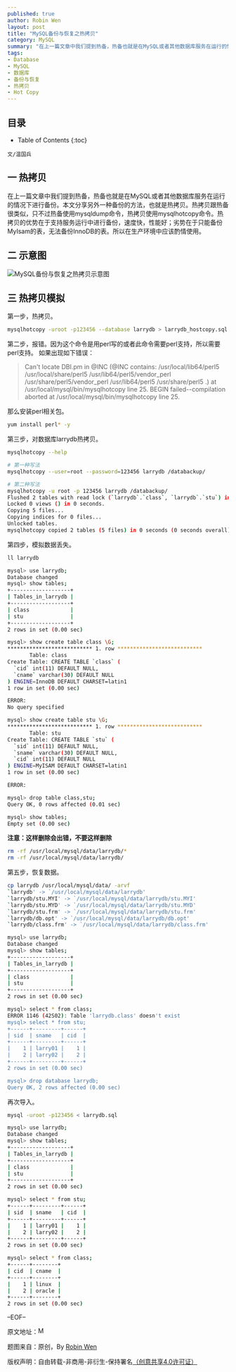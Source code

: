 ```yaml
---
published: true
author: Robin Wen
layout: post
title: "MySQL备份与恢复之热拷贝"
category: MySQL
summary: "在上一篇文章中我们提到热备，热备也就是在MySQL或者其他数据库服务在运行的情况下进行备份。本文分享另外一种备份的方法，也就是热拷贝。热拷贝跟热备很类似，只不过热备使用mysqldump命令，热拷贝使用mysqlhotcopy命令。热拷贝的优势在于支持服务运行中进行备份，速度快，性能好；劣势在于只能备份MyIsam的表，无法备份InnoDB的表。所以在生产环境中应该酌情使用。"
tags: 
- Database
- MySQL
- 数据库
- 备份与恢复
- 热拷贝
- Hot Copy
---
```


## 目录 ##

* Table of Contents
{:toc}

`文/温国兵`

## 一 热拷贝 ##

在上一篇文章中我们提到热备，热备也就是在MySQL或者其他数据库服务在运行的情况下进行备份。本文分享另外一种备份的方法，也就是热拷贝。热拷贝跟热备很类似，只不过热备使用mysqldump命令，热拷贝使用mysqlhotcopy命令。热拷贝的优势在于支持服务运行中进行备份，速度快，性能好；劣势在于只能备份MyIsam的表，无法备份InnoDB的表。所以在生产环境中应该酌情使用。

## 二 示意图 ##

![MySQL备份与恢复之热拷贝示意图](http://i.imgur.com/CUdQKmX.jpg)

## 三 热拷贝模拟 ##

第一步，热拷贝。

``` bash
mysqlhotcopy -uroot -p123456 --database larrydb > larrydb_hostcopy.sql
```

第二步，报错。因为这个命令是用perl写的或者此命令需要perl支持，所以需要perl支持。
如果出现如下错误：

> Can't locate DBI.pm in @INC (@INC contains: /usr/local/lib64/perl5 
> /usr/local/share/perl5 /usr/lib64/perl5/vendor_perl 
> /usr/share/perl5/vendor_perl /usr/lib64/perl5 /usr/share/perl5 .) 
> at /usr/local/mysql/bin/mysqlhotcopy line 25.
> BEGIN failed--compilation aborted at /usr/local/mysql/bin/mysqlhotcopy line 25.

那么安装perl相关包。

``` bash
yum install perl* -y
```

第三步，对数据库larrydb热拷贝。

``` bash
mysqlhotcopy --help

# 第一种写法
mysqlhotcopy --user=root --password=123456 larrydb /databackup/

# 第二种写法
mysqlhotcopy -u root -p 123456 larrydb /databackup/
Flushed 2 tables with read lock (`larrydb`.`class`, `larrydb`.`stu`) in 0 seconds.
Locked 0 views () in 0 seconds.
Copying 5 files...
Copying indices for 0 files...
Unlocked tables.
mysqlhotcopy copied 2 tables (5 files) in 0 seconds (0 seconds overall).
```

第四步，模拟数据丢失。

``` bash
ll larrydb
```

``` bash
mysql> use larrydb;
Database changed
mysql> show tables;
+-------------------+
| Tables_in_larrydb |
+-------------------+
| class             |
| stu               |
+-------------------+
2 rows in set (0.00 sec)

mysql> show create table class \G;
*************************** 1. row ***************************
       Table: class
Create Table: CREATE TABLE `class` (
  `cid` int(11) DEFAULT NULL,
  `cname` varchar(30) DEFAULT NULL
) ENGINE=InnoDB DEFAULT CHARSET=latin1
1 row in set (0.00 sec)

ERROR:
No query specified

mysql> show create table stu \G;
*************************** 1. row ***************************
       Table: stu
Create Table: CREATE TABLE `stu` (
  `sid` int(11) DEFAULT NULL,
  `sname` varchar(30) DEFAULT NULL,
  `cid` int(11) DEFAULT NULL
) ENGINE=MyISAM DEFAULT CHARSET=latin1
1 row in set (0.00 sec)

ERROR:

mysql> drop table class,stu;
Query OK, 0 rows affected (0.01 sec)

mysql> show tables;
Empty set (0.00 sec)
```

**注意：这样删除会出错，不要这样删除**

``` bash
rm -rf /usr/local/mysql/data/larrydb/*
rm -rf /usr/local/mysql/data/larrydb/
```

第五步，恢复数据。

``` bash
cp larrydb /usr/local/mysql/data/ -arvf
`larrydb' -> `/usr/local/mysql/data/larrydb'
`larrydb/stu.MYI' -> `/usr/local/mysql/data/larrydb/stu.MYI'
`larrydb/stu.MYD' -> `/usr/local/mysql/data/larrydb/stu.MYD'
`larrydb/stu.frm' -> `/usr/local/mysql/data/larrydb/stu.frm'
`larrydb/db.opt' -> `/usr/local/mysql/data/larrydb/db.opt'
`larrydb/class.frm' -> `/usr/local/mysql/data/larrydb/class.frm'
```

``` bash
mysql> use larrydb;
Database changed
mysql> show tables;
+-------------------+
| Tables_in_larrydb |
+-------------------+
| class             |
| stu               |
+-------------------+
2 rows in set (0.00 sec)

mysql> select * from class;
ERROR 1146 (42S02): Table 'larrydb.class' doesn't exist
mysql> select * from stu;
+------+---------+------+
| sid  | sname   | cid  |
+------+---------+------+
|    1 | larry01 |    1 |
|    2 | larry02 |    2 |
+------+---------+------+
2 rows in set (0.00 sec)

mysql> drop database larrydb;
Query OK, 2 rows affected (0.00 sec)
```

再次导入。

``` bash
mysql -uroot -p123456 < larrydb.sql
```

``` bash
mysql> use larrydb;
Database changed
mysql> show tables;
+-------------------+
| Tables_in_larrydb |
+-------------------+
| class             |
| stu               |
+-------------------+
2 rows in set (0.00 sec)

mysql> select * from stu;
+------+---------+------+
| sid  | sname   | cid  |
+------+---------+------+
|    1 | larry01 |    1 |
|    2 | larry02 |    2 |
+------+---------+------+
2 rows in set (0.00 sec)

mysql> select * from class;
+------+--------+
| cid  | cname  |
+------+--------+
|    1 | linux  |
|    2 | oracle |
+------+--------+
2 rows in set (0.00 sec)
```

–EOF–

原文地址：<a href="http://blog.csdn.net/justdb/article/details/15026833" target="_blank"><img src="http://i.imgur.com/BROigUO.jpg" title="MySQL备份与恢复之热拷贝" height="16px" width="16px" border="0" alt="MySQL备份与恢复之热拷贝" /></a>

题图来自：原创，By <a href="https://dbarobin.com/" target="_blank">Robin Wen</a>

版权声明：自由转载-非商用-非衍生-保持署名<a href="http://creativecommons.org/licenses/by-nc-nd/4.0/deed.zh" target="_blank">（创意共享4.0许可证）</a>
